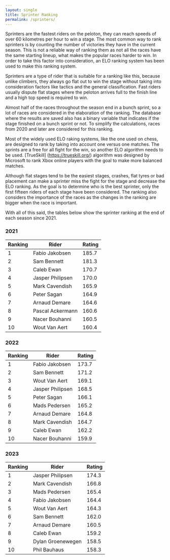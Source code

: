 ```yaml
---
layout: single
title: Sprinter Ranking
permalink: /sprinters/
---
```


Sprinters are the fastest riders on the peloton, they can reach speeds of over 60 kilometres per hour to win a stage. The most common way to rank sprinters is by counting the number of victories they have in the current season. This is not a reliable way of ranking them as not all the races have the same starting lineup, what makes the popular races harder to win. In order to take this factor into consideration, an ELO ranking system has been used to make this ranking system.

Sprinters are a type of rider that is suitable for a ranking like this, because unlike climbers, they always go flat out to win the stage without taking into consideration factors like tactics and the general classification. Fast riders usually dispute flat stages where the peloton arrives full to the finish line and a high top speed is required to win.

Almost half of the races throughout the season end in a bunch sprint, so a lot of races are considered in the elaboration of the ranking. The database where the results are saved also has a binary variable that indicates if the stage finished on a bunch sprint or not. To simplify the calculations, races from 2020 and later are considered for this ranking.

Most of the widely used ELO raking systems, like the one used on chess, are designed to rank by taking into account one versus one matches. The sprints are a free for all fight for the win, so another ELO algorithm needs to be used. [TrueSkill] (https://trueskill.org/) algorithm was designed by Microsoft to rank Xbox online players with the goal to make more balanced matches. 

Although flat stages tend to be the easiest stages, crashes, flat tyres or bad placement can make a sprinter miss the fight for the stage and decrease the ELO ranking. As the goal is to determine who is the best sprinter, only the first fifteen riders of each stage have been considered. The ranking also considers the importance of the races as the changes in the ranking are bigger when the race is important.

With all of this said, the tables below show the sprinter ranking at the end of each season since 2021.

### 2021

| Ranking | Rider            | Rating |
|---------|------------------|--------|
| 1       | Fabio Jakobsen   | 185.7  |
| 2       | Sam Bennett      | 181.3  |
| 3       | Caleb Ewan       | 170.7  |
| 4       | Jasper Philipsen | 170.0  |
| 5       | Mark Cavendish   | 165.9  |
| 6       | Peter Sagan      | 164.9  |
| 7       | Arnaud Demare    | 164.6  |
| 8       | Pascal Ackermann | 160.6  |
| 9       | Nacer Bouhanni   | 160.5  |
| 10      | Wout Van Aert    | 160.4  |

### 2022

| Ranking | Rider            | Rating |
|---------|------------------|--------|
| 1       | Fabio Jakobsen   | 173.7  |
| 2       | Sam Bennett      | 171.2  |
| 3       | Wout Van Aert    | 169.1  |
| 4       | Jasper Philipsen | 168.5  |
| 5       | Peter Sagan      | 166.1  |
| 6       | Mads Pedersen    | 165.2  |
| 7       | Arnaud Demare    | 164.8  |
| 8       | Mark Cavendish   | 164.7  |
| 9       | Caleb Ewan       | 162.2  |
| 10      | Nacer Bouhanni   | 159.9  |

### 2023

| Ranking | Rider             | Rating |
|---------|-------------------|--------|
| 1       | Jasper Philipsen  | 174.3  |
| 2       | Mark Cavendish    | 166.8  |
| 3       | Mads Pedersen     | 165.4  |
| 4       | Fabio Jakobsen    | 164.4  |
| 5       | Wout Van Aert     | 164.3  |
| 6       | Sam Bennett       | 162.0  |
| 7       | Arnaud Demare     | 160.5  |
| 8       | Caleb Ewan        | 159.2  |
| 9       | Dylan Groenewegen | 158.5  |
| 10      | Phil Bauhaus      | 158.3  |